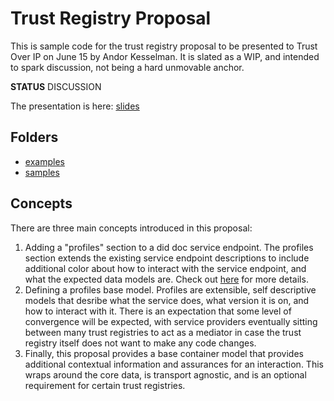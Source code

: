 # Trust Registry Proposal

This is sample code for the trust registry proposal to be presented to Trust
Over IP on June 15 by Andor Kesselman. It is slated as a WIP, and intended to
spark discussion, not being a hard unmovable anchor.

**STATUS** DISCUSSION

The presentation is here: [slides](https://docs.google.com/presentation/d/1H31sr0JICoNfChTN2F6eNAmaEHeqwTpK9ukwe7CCjm8/edit)

## Folders

- [examples](./examples)
- [samples](./samples)

## Concepts

There are three main concepts introduced in this proposal:

1. Adding a "profiles" section to a did doc service endpoint. The profiles
   section extends the existing service endpoint descriptions to include
   additional color about how to interact with the service endpoint, and what
   the expected data models are. Check out [here](./example/data/profiles) for
   more details.
2. Defining a profiles base model. Profiles are extensible, self descriptive
   models that desribe what the service does, what version it is on, and how to
   interact with it. There is an expectation that some level of convergence will
   be expected, with service providers eventually sitting between many trust
   registries to act as a mediator in case the trust registry itself does not
   want to make any code changes.
3. Finally, this proposal provides a base container model that provides
   additional contextual information and assurances for an interaction. This
   wraps around the core data, is transport agnostic, and is an optional
   requirement for certain trust registries.
